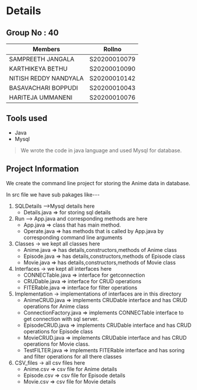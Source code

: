 # Details
## Group No : 40
|Members                 |Rollno      |
|------------------------|------------|
|SAMPREETH JANGALA       |S20200010079|
|KARTHIKEYA BETHU        |S20200010090|
|NITISH REDDY NANDYALA   |S20200010142| 
|BASAVACHARI BOPPUDI     |S20200010043|
|HARITEJA UMMANENI       |S20200010076|

## Tools used
* Java
* Mysql
> We wrote the code in java language and used Mysql for database.

## Project Information
We create the command line project for storing the Anime data in database.

In src file we have sub pakages like---

1. SQLDetails -->Mysql details here 
    - Details.java       => for storing sql details 
2. Run --> App.java and corresponding methods are here
    - App.java => class that has main method.
    - Operate.java       => has methods that is called by App.java by corresponding command line arguments
3. Classes         -> we kept all classes here
    - Anime.java         => has details,constructors,methods of Anime class
    - Episode.java       => has details,constructors,methods of Episode class
    - Movie.java         => has details,constructors,methods of Movie class
4. Interfaces -> we kept all interfaces here 
    - CONNECTable.java   => interface for getconnection
    - CRUDable.java      => interface for CRUD operations
    - FITERable.java     => interface for filter operations
5. Implementation -> implementations of interfaces are in this directory 
    - AnimeCRUD.java     => implements CRUDable interface and has CRUD operations for Anime class   
    - ConnectionFactory.java => implements CONNECTable interface to get connection with sql server.
    - EpisodeCRUD.java   => implements CRUDable interface and has CRUD operations for Episode class
    - MovieCRUD.java     => implements CRUDable interface and has CRUD operations for Movie class.
    - TestFILTER.java    => implements FITERable interface and has soring and filter operations for all there classes
6. CSV_files -> all csv files here
    - Anime.csv          => csv file for Anime details
    - Episode.csv        => csv file for Episode details
    - Movie.csv          => csv file for Movie details
